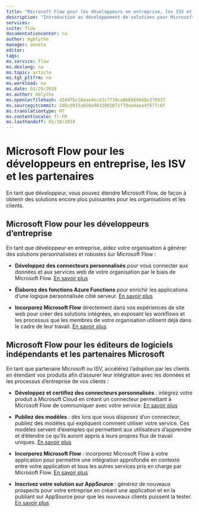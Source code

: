 ```yaml
---
title: "Microsoft Flow pour les développeurs en entreprise, les ISV et les partenaires | Microsoft Docs"
description: "Introduction au développement de solutions pour Microsoft Flow."
services: 
suite: flow
documentationcenter: na
author: mgblythe
manager: anneta
editor: 
tags: 
ms.service: flow
ms.devlang: na
ms.topic: article
ms.tgt_pltfrm: na
ms.workload: na
ms.date: 01/29/2018
ms.author: mblythe
ms.openlocfilehash: d24d7bc18aae4ecd3c7734ca066669b68e376937
ms.sourcegitcommit: 2d6cd915a666e9032882871f70aadaea4f877c6f
ms.translationtype: HT
ms.contentlocale: fr-FR
ms.lasthandoff: 01/30/2018
---
```

# <a name="microsoft-flow-for-enterprise-developers-isvs-and-partners"></a>Microsoft Flow pour les développeurs en entreprise, les ISV et les partenaires

En tant que développeur, vous pouvez étendre Microsoft Flow, de façon à obtenir des solutions encore plus puissantes pour les organisations et les clients.

## <a name="microsoft-flow-for-enterprise-developers"></a>Microsoft Flow pour les développeurs d’entreprise

En tant que développeur en entreprise, aidez votre organisation à générer des solutions personnalisées et robustes sur Microsoft Flow :

- **Développez des connecteurs personnalisés** pour vous connecter aux données et aux services web de votre organisation par le biais de Microsoft Flow. [En savoir plus](https://docs.microsoft.com/connectors/custom-connectors/)

- **Élaborez des fonctions Azure Functions** pour enrichir les applications d’une logique personnalisée côté serveur. [En savoir plus](https://docs.microsoft.com/azure/azure-functions/functions-flow-scenario)

- **Incorporez Microsoft Flow** directement dans vos expériences de site web pour créer des solutions intégrées, en exposant les workflows et les processus que les membres de votre organisation utilisent déjà dans le cadre de leur travail. [En savoir plus](embed-flow-dev.md)

## <a name="microsoft-flow-for-isvs-and-microsoft-partners"></a>Microsoft Flow pour les éditeurs de logiciels indépendants et les partenaires Microsoft

En tant que partenaire Microsoft ou ISV, accélérez l’adoption par les clients en étendant vos produits afin d’assurer leur intégration avec les données et les processus d’entreprise de vos clients :

- **Développez et certifiez des connecteurs personnalisés** : intégrez votre produit à Microsoft Cloud en créant un connecteur permettant à Microsoft Flow de communiquer avec votre service. [En savoir plus](https://docs.microsoft.com/connectors/custom-connectors/submit-certification)

- **Publiez des modèles** : dès lors que vous disposez d’un connecteur, publiez des modèles qui expliquent comment utiliser votre service. Ces modèles servent d’exemples qui permettent aux utilisateurs d’apprendre et d’étendre ce qu’ils auront appris à leurs propres flux de travail uniques. [En savoir plus](publish-a-template.md)

- **Incorporez Microsoft Flow** : incorporez Microsoft Flow à votre application pour permettre une intégration approfondie en contexte entre votre application et tous les autres services pris en charge par Microsoft Flow. [En savoir plus](embed-flow-dev.md)

- **Inscrivez votre solution sur AppSource** : générez de nouveaux prospects pour votre entreprise en créant une application et en la publiant sur AppSource pour que les nouveaux clients puissent la tester. [En savoir plus](dev-appsource-test-drive.md)

